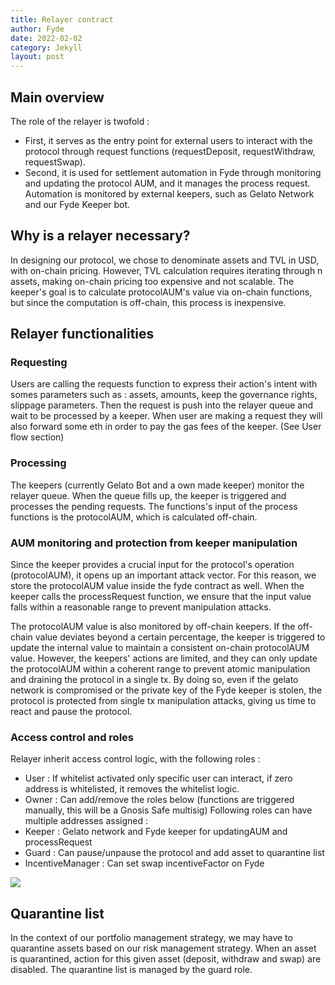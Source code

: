 ```yaml
---
title: Relayer contract
author: Fyde  
date: 2022-02-02
category: Jekyll
layout: post
---
```


## Main overview

The role of the relayer is twofold : 
- First, it serves as the entry point for external users to interact with the protocol through request functions (requestDeposit, requestWithdraw, requestSwap).
- Second, it is used for settlement automation in Fyde through monitoring and updating the protocol AUM, and it manages the process request. Automation is monitored by external keepers, such as Gelato Network and our Fyde Keeper bot.


## Why is a relayer necessary? 

In designing our protocol, we chose to denominate assets and TVL in USD, with on-chain pricing. However, TVL calculation requires iterating through n assets, making on-chain pricing too expensive and not scalable. The keeper's goal is to calculate protocolAUM's value via on-chain functions, but since the computation is off-chain, this process is inexpensive.


## Relayer functionalities

### Requesting

Users are calling the requests function to express their action's intent with somes parameters such as : assets, amounts, keep the governance rights, slippage parameters. Then the request is push into the relayer queue and wait to be processed by a keeper. When user are making a request they will also forward some eth in order to pay the gas fees of the keeper. (See User flow section)

### Processing

The keepers (currently Gelato Bot and a own made keeper) monitor the relayer queue. When the queue fills up, the keeper is triggered and processes the pending requests. The functions's input of the process functions is the protocolAUM, which is calculated off-chain.


### AUM monitoring and protection from keeper manipulation


Since the keeper provides a crucial input for the protocol's operation (protocolAUM), it opens up an important attack vector. For this reason, we store the protocolAUM value inside the fyde contract as well. When the keeper calls the processRequest function, we ensure that the input value falls within a reasonable range to prevent manipulation attacks.

The protocolAUM value is also monitored by off-chain keepers. If the off-chain value deviates beyond a certain percentage, the keeper is triggered to update the internal value to maintain a consistent on-chain protocolAUM value. However, the keepers' actions are limited, and they can only update the protocolAUM within a coherent range to prevent atomic manipulation and draining the protocol in a single tx. By doing so, even if the gelato network is compromised or the private key of the Fyde keeper is stolen, the protocol is protected from single tx manipulation attacks, giving us time to react and pause the protocol.


### Access control and roles

Relayer inherit access control logic, with the following roles : 
- User : If whitelist activated only specific user can interact, if zero address is whitelisted, it removes the whitelist logic.
- Owner : Can add/remove the roles below (functions are triggered manually, this will be a Gnosis Safe multisig)
Following roles can have multiple addresses assigned : 
- Keeper : Gelato network and Fyde keeper for updatingAUM and processRequest
- Guard : Can pause/unpause the protocol and add asset to quarantine list
- IncentiveManager : Can set swap incentiveFactor on Fyde
  
  

<img src="{{site.baseurl}}/illustrations/AccessControl.svg">



## Quarantine list

In the context of our portfolio management strategy, we may have to quarantine assets based on our risk management strategy. When an asset is quarantined, action for this given asset (deposit, withdraw and swap) are disabled. The quarantine list is managed by the guard role. 